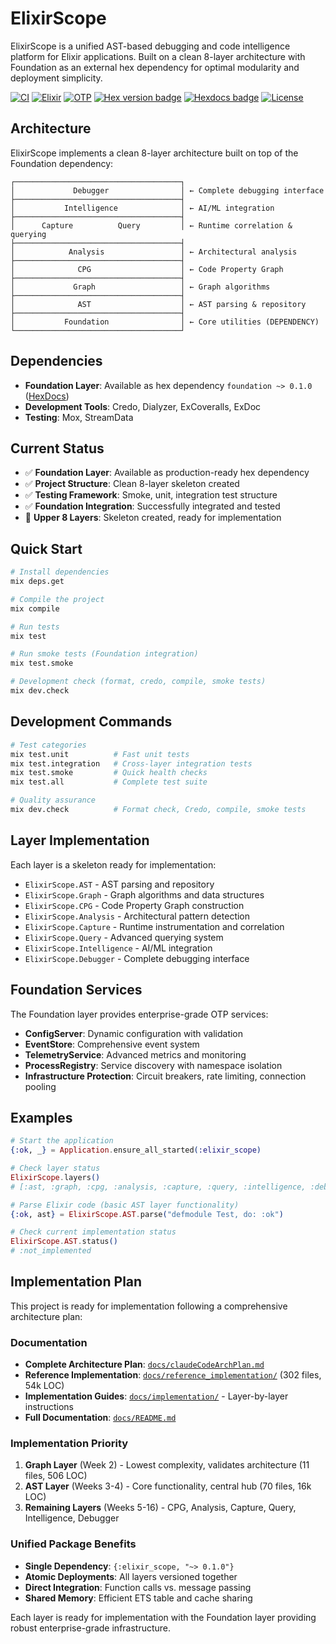 # ElixirScope

ElixirScope is a unified AST-based debugging and code intelligence platform for Elixir applications. Built on a clean 8-layer architecture with Foundation as an external hex dependency for optimal modularity and deployment simplicity.

[![CI](https://github.com/nshkrdotcom/elixir_scope/actions/workflows/elixir.yaml/badge.svg)](https://github.com/nshkrdotcom/elixir_scope/actions/workflows/elixir.yaml)
[![Elixir](https://img.shields.io/badge/elixir-1.18.3-purple.svg)](https://elixir-lang.org)
[![OTP](https://img.shields.io/badge/otp-27.3.3-blue.svg)](https://www.erlang.org)
[![Hex version badge](https://img.shields.io/hexpm/v/elixir_scope.svg)](https://hex.pm/packages/elixir_scope)
[![Hexdocs badge](https://img.shields.io/badge/docs-hexdocs-purple)](https://hexdocs.pm/elixir_scope)
[![License](https://img.shields.io/badge/license-MIT-green.svg)](LICENSE)

## Architecture

ElixirScope implements a clean 8-layer architecture built on top of the Foundation dependency:

```
┌─────────────────────────────────────┐
│             Debugger                │ ← Complete debugging interface
├─────────────────────────────────────┤
│           Intelligence              │ ← AI/ML integration  
├─────────────────────────────────────┤
│      Capture          Query         │ ← Runtime correlation & querying
├─────────────────────────────────────┤
│            Analysis                 │ ← Architectural analysis
├─────────────────────────────────────┤
│              CPG                    │ ← Code Property Graph
├─────────────────────────────────────┤
│             Graph                   │ ← Graph algorithms
├─────────────────────────────────────┤
│              AST                    │ ← AST parsing & repository
├─────────────────────────────────────┤
│           Foundation                │ ← Core utilities (DEPENDENCY)
└─────────────────────────────────────┘
```

## Dependencies

- **Foundation Layer**: Available as hex dependency `foundation ~> 0.1.0` ([HexDocs](https://hexdocs.pm/foundation/0.1.0/api-reference.html))
- **Development Tools**: Credo, Dialyzer, ExCoveralls, ExDoc
- **Testing**: Mox, StreamData

## Current Status

- ✅ **Foundation Layer**: Available as production-ready hex dependency
- ✅ **Project Structure**: Clean 8-layer skeleton created
- ✅ **Testing Framework**: Smoke, unit, integration test structure
- ✅ **Foundation Integration**: Successfully integrated and tested
- 🚧 **Upper 8 Layers**: Skeleton created, ready for implementation

## Quick Start

```bash
# Install dependencies
mix deps.get

# Compile the project
mix compile

# Run tests
mix test

# Run smoke tests (Foundation integration)
mix test.smoke

# Development check (format, credo, compile, smoke tests)
mix dev.check
```

## Development Commands

```bash
# Test categories
mix test.unit          # Fast unit tests
mix test.integration   # Cross-layer integration tests
mix test.smoke         # Quick health checks
mix test.all           # Complete test suite

# Quality assurance
mix dev.check          # Format check, Credo, compile, smoke tests
```

## Layer Implementation

Each layer is a skeleton ready for implementation:

- `ElixirScope.AST` - AST parsing and repository
- `ElixirScope.Graph` - Graph algorithms and data structures
- `ElixirScope.CPG` - Code Property Graph construction
- `ElixirScope.Analysis` - Architectural pattern detection
- `ElixirScope.Capture` - Runtime instrumentation and correlation
- `ElixirScope.Query` - Advanced querying system
- `ElixirScope.Intelligence` - AI/ML integration
- `ElixirScope.Debugger` - Complete debugging interface

## Foundation Services

The Foundation layer provides enterprise-grade OTP services:

- **ConfigServer**: Dynamic configuration with validation
- **EventStore**: Comprehensive event system
- **TelemetryService**: Advanced metrics and monitoring
- **ProcessRegistry**: Service discovery with namespace isolation
- **Infrastructure Protection**: Circuit breakers, rate limiting, connection pooling

## Examples

```elixir
# Start the application
{:ok, _} = Application.ensure_all_started(:elixir_scope)

# Check layer status
ElixirScope.layers()
# [:ast, :graph, :cpg, :analysis, :capture, :query, :intelligence, :debugger]

# Parse Elixir code (basic AST layer functionality)
{:ok, ast} = ElixirScope.AST.parse("defmodule Test, do: :ok")

# Check current implementation status
ElixirScope.AST.status()
# :not_implemented
```

## Implementation Plan

This project is ready for implementation following a comprehensive architecture plan:

### Documentation
- **Complete Architecture Plan**: [`docs/claudeCodeArchPlan.md`](docs/claudeCodeArchPlan.md)
- **Reference Implementation**: [`docs/reference_implementation/`](docs/reference_implementation/) (302 files, 54k LOC)
- **Implementation Guides**: [`docs/implementation/`](docs/implementation/) - Layer-by-layer instructions
- **Full Documentation**: [`docs/README.md`](docs/README.md)

### Implementation Priority
1. **Graph Layer** (Week 2) - Lowest complexity, validates architecture (11 files, 506 LOC)
2. **AST Layer** (Weeks 3-4) - Core functionality, central hub (70 files, 16k LOC)
3. **Remaining Layers** (Weeks 5-16) - CPG, Analysis, Capture, Query, Intelligence, Debugger

### Unified Package Benefits
- **Single Dependency**: `{:elixir_scope, "~> 0.1.0"}`
- **Atomic Deployments**: All layers versioned together
- **Direct Integration**: Function calls vs. message passing
- **Shared Memory**: Efficient ETS table and cache sharing

Each layer is ready for implementation with the Foundation layer providing robust enterprise-grade infrastructure.